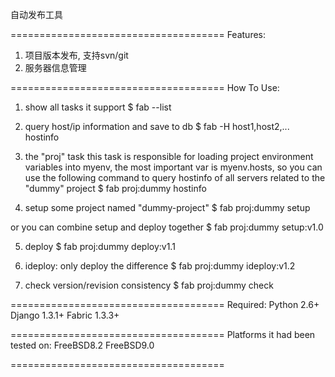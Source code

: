 自动发布工具

=====================================
Features:
  1) 项目版本发布, 支持svn/git
  2) 服务器信息管理

=====================================
How To Use:
1) show all tasks it support
$ fab --list

2) query host/ip information and save to db
$ fab -H host1,host2,... hostinfo

3) the "proj" task
this task is responsible for loading project environment variables into myenv,
the most important var is myenv.hosts, so you can use the following command
to query hostinfo of all servers related to the "dummy" project
$ fab proj:dummy hostinfo

4) setup some project named "dummy-project"
$ fab proj:dummy setup

or you can combine setup and deploy together
$ fab proj:dummy setup:v1.0

5) deploy
$ fab proj:dummy deploy:v1.1

6) ideploy: only deploy the difference
$ fab proj:dummy ideploy:v1.2

7) check version/revision consistency
$ fab proj:dummy check

=====================================
Required:
  Python 2.6+
  Django 1.3.1+
  Fabric 1.3.3+

=====================================
Platforms it had been tested on:
  FreeBSD8.2
  FreeBSD9.0

=====================================